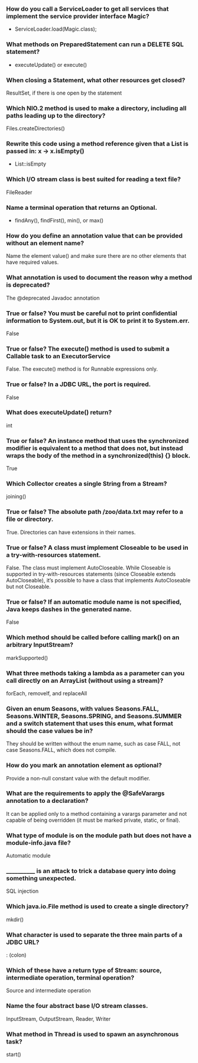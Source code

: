 ### How do you call a ServiceLoader to get all services that implement the service provider interface Magic?
* ServiceLoader.load(Magic.class);

### What methods on PreparedStatement can run a DELETE SQL statement?
* executeUpdate() or execute()

### When closing a Statement, what other resources get closed?
ResultSet, if there is one open by the statement

### Which NIO.2 method is used to make a directory, including all paths leading up to the directory?
Files.createDirectories()

### Rewrite this code using a method reference given that a List is passed in: x -> x.isEmpty()
* List::isEmpty

### Which I/O stream class is best suited for reading a text file?
FileReader

### Name a terminal operation that returns an Optional.
* findAny(), findFirst(), min(), or max()

### How do you define an annotation value that can be provided without an element name?
Name the element value() and make sure there are no other elements that have required values.

### What annotation is used to document the reason why a method is deprecated?
The @deprecated Javadoc annotation

### True or false? You must be careful not to print confidential information to System.out, but it is OK to print it to System.err.
False

### True or false? The execute() method is used to submit a Callable task to an ExecutorService
False. The execute() method is for Runnable expressions only.

### True or false? In a JDBC URL, the port is required.
False

### What does executeUpdate() return?
int

### True or false? An instance method that uses the synchronized modifier is equivalent to a method that does not, but instead wraps the body of the method in a synchronized(this) {} block.
True

### Which Collector creates a single String from a Stream?
joining()

### True or false? The absolute path /zoo/data.txt may refer to a file or directory.
True. Directories can have extensions in their names.

### True or false? A class must implement Closeable to be used in a try-with-resources statement.
False. The class must implement AutoCloseable.
While Closeable is supported in try-with-resources statements (since Closeable extends AutoCloseable),
it’s possible to have a class that implements AutoCloseable but not Closeable.

### True or false? If an automatic module name is not specified, Java keeps dashes in the generated name.
False

### Which method should be called before calling mark() on an arbitrary InputStream?
markSupported()

### What three methods taking a lambda as a parameter can you call directly on an ArrayList (without using a stream)?
forEach, removeIf, and replaceAll

### Given an enum Seasons, with values Seasons.FALL, Seasons.WINTER, Seasons.SPRING, and Seasons.SUMMER and a switch statement that uses this enum, what format should the case values be in?
They should be written without the enum name, such as case FALL, not case Seasons.FALL, which does not compile.

### How do you mark an annotation element as optional?
Provide a non-null constant value with the default modifier.

### What are the requirements to apply the @SafeVarargs annotation to a declaration?
It can be applied only to a method containing a varargs parameter and not capable of being overridden (it must be marked private, static, or final).

### What type of module is on the module path but does not have a module-info.java file?
Automatic module

### __________ is an attack to trick a database query into doing something unexpected.
SQL injection

### Which java.io.File method is used to create a single directory?
mkdir()

### What character is used to separate the three main parts of a JDBC URL?
: (colon)

### Which of these have a return type of Stream: source, intermediate operation, terminal operation?
Source and intermediate operation

### Name the four abstract base I/O stream classes.
InputStream, OutputStream, Reader, Writer

### What method in Thread is used to spawn an asynchronous task?
start()